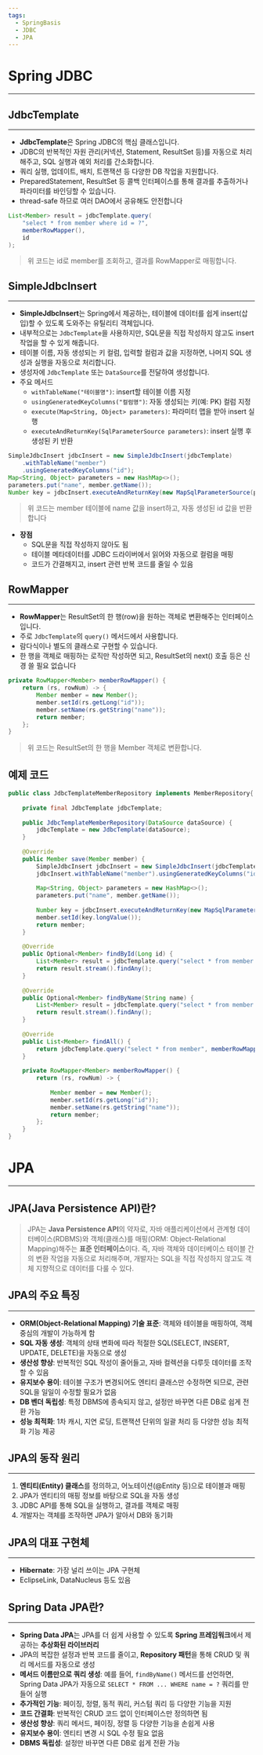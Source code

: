 ```yaml
---
tags:
  - SpringBasis
  - JDBC
  - JPA
---
```



# Spring JDBC

---

## JdbcTemplate

---

- **JdbcTemplate**은 Spring JDBC의 핵심 클래스입니다.
- JDBC의 반복적인 자원 관리(커넥션, Statement, ResultSet 등)를 자동으로 처리해주고, SQL 실행과 예외 처리를 간소화합니다.
- 쿼리 실행, 업데이트, 배치, 트랜잭션 등 다양한 DB 작업을 지원합니다.
- PreparedStatement, ResultSet 등 콜백 인터페이스를 통해 결과를 추출하거나 파라미터를 바인딩할 수 있습니다.
- thread-safe 하므로 여러 DAO에서 공유해도 안전합니다

```java
List<Member> result = jdbcTemplate.query(
    "select * from member where id = ?", 
    memberRowMapper(), 
    id
);
```

> 위 코드는 id로 member를 조회하고, 결과를 RowMapper로 매핑합니다.

## SimpleJdbcInsert

---

- **SimpleJdbcInsert**는 Spring에서 제공하는, 테이블에 데이터를 쉽게 insert(삽입)할 수 있도록 도와주는 유틸리티 객체입니다.
- 내부적으로는 `JdbcTemplate`을 사용하지만, SQL문을 직접 작성하지 않고도 insert 작업을 할 수 있게 해줍니다.
- 테이블 이름, 자동 생성되는 키 컬럼, 입력할 컬럼과 값을 지정하면, 나머지 SQL 생성과 실행을 자동으로 처리합니다.
- 생성자에 `JdbcTemplate` 또는 `DataSource`를 전달하여 생성합니다.
- 주요 메서드
    - `withTableName("테이블명")`: insert할 테이블 이름 지정
    - `usingGeneratedKeyColumns("컬럼명")`: 자동 생성되는 키(예: PK) 컬럼 지정
    - `execute(Map<String, Object> parameters)`: 파라미터 맵을 받아 insert 실행
    - `executeAndReturnKey(SqlParameterSource parameters)`: insert 실행 후 생성된 키 반환

```java
SimpleJdbcInsert jdbcInsert = new SimpleJdbcInsert(jdbcTemplate)
    .withTableName("member")
    .usingGeneratedKeyColumns("id");
Map<String, Object> parameters = new HashMap<>();
parameters.put("name", member.getName());
Number key = jdbcInsert.executeAndReturnKey(new MapSqlParameterSource(parameters));

```

> 위 코드는 member 테이블에 name 값을 insert하고, 자동 생성된 id 값을 반환합니다

- **장점**
    - SQL문을 직접 작성하지 않아도 됨
    - 테이블 메타데이터를 JDBC 드라이버에서 읽어와 자동으로 컬럼을 매핑
    - 코드가 간결해지고, insert 관련 반복 코드를 줄일 수 있음



## RowMapper

---

- **RowMapper**는 ResultSet의 한 행(row)을 원하는 객체로 변환해주는 인터페이스입니다.
- 주로 `JdbcTemplate`의 `query()` 메서드에서 사용합니다.
- 람다식이나 별도의 클래스로 구현할 수 있습니다.
- 한 행을 객체로 매핑하는 로직만 작성하면 되고, ResultSet의 next() 호출 등은 신경 쓸 필요 없습니다

```java
private RowMapper<Member> memberRowMapper() {
    return (rs, rowNum) -> {
        Member member = new Member();
        member.setId(rs.getLong("id"));
        member.setName(rs.getString("name"));
        return member;
    };
}
```

> 위 코드는 ResultSet의 한 행을 Member 객체로 변환합니다.

## 예제 코드

```java
public class JdbcTemplateMemberRepository implements MemberRepository{  
  
    private final JdbcTemplate jdbcTemplate;  
  
    public JdbcTemplateMemberRepository(DataSource dataSource) {  
        jdbcTemplate = new JdbcTemplate(dataSource);  
    }  
  
    @Override  
    public Member save(Member member) {  
        SimpleJdbcInsert jdbcInsert = new SimpleJdbcInsert(jdbcTemplate);  
        jdbcInsert.withTableName("member").usingGeneratedKeyColumns("id");  
  
        Map<String, Object> parameters = new HashMap<>();  
        parameters.put("name", member.getName());  
  
        Number key = jdbcInsert.executeAndReturnKey(new MapSqlParameterSource(parameters));  
        member.setId(key.longValue());  
        return member;  
    }  
  
    @Override  
    public Optional<Member> findById(Long id) {  
        List<Member> result = jdbcTemplate.query("select * from member where id = ?", memberRowMapper(), id);  
        return result.stream().findAny();  
    }  
  
    @Override  
    public Optional<Member> findByName(String name) {  
        List<Member> result = jdbcTemplate.query("select * from member where name = ?", memberRowMapper(), name);  
        return result.stream().findAny();  
    }  
  
    @Override  
    public List<Member> findAll() {  
        return jdbcTemplate.query("select * from member", memberRowMapper());  
    }  
  
    private RowMapper<Member> memberRowMapper() {  
        return (rs, rowNum) -> {  
  
            Member member = new Member();  
            member.setId(rs.getLong("id"));  
            member.setName(rs.getString("name"));  
            return member;  
        };  
    }  
}
```

# JPA

---

## JPA(Java Persistence API)란?

>JPA는 **Java Persistence API**의 약자로, 자바 애플리케이션에서 관계형 데이터베이스(RDBMS)와 객체(클래스)를 매핑(ORM: Object-Relational Mapping)해주는 **표준 인터페이스**이다. 즉, 자바 객체와 데이터베이스 테이블 간의 변환 작업을 자동으로 처리해주며, 개발자는 SQL을 직접 작성하지 않고도 객체 지향적으로 데이터를 다룰 수 있다.

## JPA의 주요 특징

---

- **ORM(Object-Relational Mapping) 기술 표준**: 객체와 테이블을 매핑하여, 객체 중심의 개발이 가능하게 함
- **SQL 자동 생성**: 객체의 상태 변화에 따라 적절한 SQL(SELECT, INSERT, UPDATE, DELETE)을 자동으로 생성
- **생산성 향상**: 반복적인 SQL 작성이 줄어들고, 자바 컬렉션을 다루듯 데이터를 조작할 수 있음
- **유지보수 용이**: 테이블 구조가 변경되어도 엔티티 클래스만 수정하면 되므로, 관련 SQL을 일일이 수정할 필요가 없음
- **DB 벤더 독립성**: 특정 DBMS에 종속되지 않고, 설정만 바꾸면 다른 DB로 쉽게 전환 가능
- **성능 최적화**: 1차 캐시, 지연 로딩, 트랜잭션 단위의 일괄 처리 등 다양한 성능 최적화 기능 제공

## JPA의 동작 원리

---

1. **엔티티(Entity) 클래스**를 정의하고, 어노테이션(@Entity 등)으로 테이블과 매핑
2. JPA가 엔티티의 매핑 정보를 바탕으로 SQL을 자동 생성
3. JDBC API를 통해 SQL을 실행하고, 결과를 객체로 매핑
4. 개발자는 객체를 조작하면 JPA가 알아서 DB와 동기화

## JPA의 대표 구현체

---

- **Hibernate**: 가장 널리 쓰이는 JPA 구현체
- EclipseLink, DataNucleus 등도 있음
## Spring Data JPA란?

---

- **Spring Data JPA**는 JPA를 더 쉽게 사용할 수 있도록 **Spring 프레임워크**에서 제공하는 **추상화된 라이브러리**
- JPA의 복잡한 설정과 반복 코드를 줄이고, **Repository 패턴**을 통해 CRUD 및 쿼리 메서드를 자동으로 생성
- **메서드 이름만으로 쿼리 생성**: 예를 들어, `findByName()` 메서드를 선언하면, Spring Data JPA가 자동으로 `SELECT * FROM ... WHERE name = ?` 쿼리를 만들어 실행
- **추가적인 기능**: 페이징, 정렬, 동적 쿼리, 커스텀 쿼리 등 다양한 기능을 지원
- **코드 간결화**: 반복적인 CRUD 코드 없이 인터페이스만 정의하면 됨
- **생산성 향상**: 쿼리 메서드, 페이징, 정렬 등 다양한 기능을 손쉽게 사용
- **유지보수 용이**: 엔티티 변경 시 SQL 수정 필요 없음
- **DBMS 독립성**: 설정만 바꾸면 다른 DB로 쉽게 전환 가능

